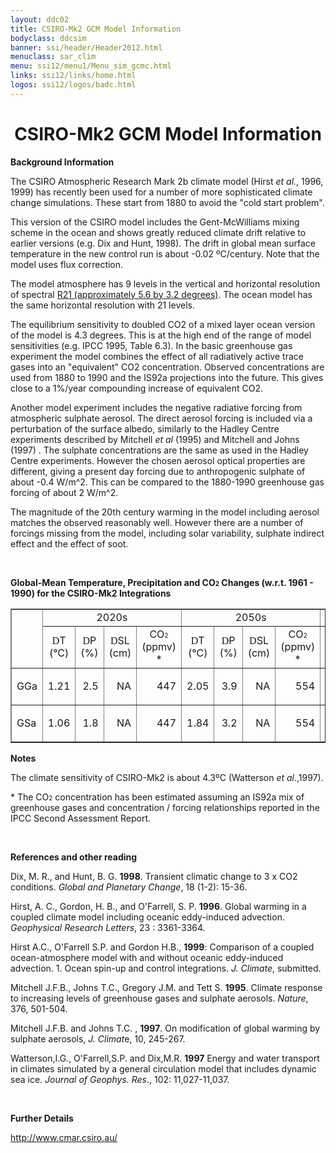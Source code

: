```yaml
---
layout: ddc02
title: CSIRO-Mk2 GCM Model Information
bodyclass: ddcsim
banner: ssi/header/Header2012.html
menuclass: sar_clim
menu: ssi12/menu1/Menu_sim_gcmc.html
links: ssi12/links/home.html
logos: ssi12/logos/badc.html
---
```

 <div id="pagetitle">
 <h1 align="center">CSIRO-Mk2 GCM Model Information </h1>
 </div>
 <!-- End of Page Title Block -->
 
 
 <!-- Insert Model Info Here -->
 <P><B>Background Information</B></P>
 
 <P>The CSIRO Atmospheric Research Mark 2b climate model (Hirst
 <I>et al.</I>, 1996, 1999) has recently been used for a number
 of more sophisticated climate change simulations. These start
 from 1880 to avoid the &quot;cold start problem&quot;.</P>
 
 <P>This version of the CSIRO model includes the Gent-McWilliams
 mixing scheme in the ocean and shows greatly reduced climate drift
 relative to earlier versions (e.g. Dix and Hunt, 1998). The drift
 in global mean surface temperature in the new control run is about
 -0.02 &ordm;C/century. Note that the model uses flux correction.</P>
 
 <P>The model atmosphere has 9 levels in the vertical and horizontal
 resolution of spectral <A HREF="csiromk2_grid.html">R21
 (approximately 5.6 by 3.2 degrees)</A>. The ocean model has the same
 horizontal resolution with 21 levels.</P>
 
 <P>The equilibrium sensitivity to doubled CO2 of a mixed layer
 ocean version of the model is 4.3 degrees. This is at the high
 end of the range of model sensitivities (e.g. IPCC 1995, Table
 6.3). In the basic greenhouse gas experiment the model combines
 the effect of all radiatively active trace gases into an &quot;equivalent&quot;
 CO2 concentration. Observed concentrations are used from 1880
 to 1990 and the IS92a projections into the future. This gives
 close to a 1%/year compounding increase of equivalent CO2.</P>
 
 <P>Another model experiment includes the negative radiative forcing
 from atmospheric sulphate aerosol. The direct aerosol forcing
 is included via a perturbation of the surface albedo, similarly
 to the Hadley Centre experiments described by Mitchell <I>et al</I>
 (1995) and Mitchell and Johns (1997) . The sulphate concentrations
 are the same as used in the Hadley Centre experiments. However
 the chosen aerosol optical properties are different, giving a
 present day forcing due to anthropogenic sulphate of about -0.4
 W/m^2. This can be compared to the 1880-1990 greenhouse gas forcing
 of about 2 W/m^2.</P>
 
 <P>The magnitude of the 20th century warming in the model including
 aerosol matches the observed reasonably well. However there are
 a number of forcings missing from the model, including solar variability,
 sulphate indirect effect and the effect of soot.</P>
 
 <p>&nbsp;</p>
 
 <P><B>Global-Mean Temperature, Precipitation and CO<FONT SIZE="-2">2</FONT> Changes
 (w.r.t. 1961 - 1990) for the CSIRO-Mk2 Integrations</B></P>
 
 <TABLE WIDTH="95%" BORDER="1" align="center" CELLPADDING="0" CELLSPACING="2">
 <TR>
 <TD ROWSPAN="2" ></TD>
 <TD COLSPAN="4" align="center">2020s</TD>
 <TD COLSPAN="4" align="center">2050s</TD>
 <TD COLSPAN="4" align="center">2080s</TD>
 </TR>
 
 <TD ALIGN="CENTER" HEIGHT="30" WIDTH="8%"><FONT FACE="Symbol">D</FONT>T<BR
 CLEAR="ALL">(&deg;C)</TD>
 <TD ALIGN="CENTER" WIDTH="8%" HEIGHT="30"><FONT FACE="Symbol">D</FONT>P<BR
 CLEAR="ALL">(%)</TD>
 <TD ALIGN="CENTER" WIDTH="8%" HEIGHT="30"><FONT FACE="Symbol">D</FONT>SL<BR
 CLEAR="ALL">(cm)</TD>
 <TD ALIGN="CENTER" WIDTH="8%" HEIGHT="30">CO<FONT SIZE="-2">2
 </FONT><BR CLEAR="ALL">(ppmv) *</TD>
 <TD ALIGN="CENTER" WIDTH="8%" HEIGHT="30"><FONT FACE="Symbol">D</FONT>T<BR
 CLEAR="ALL">(&deg;C)</TD>
 <TD ALIGN="CENTER" WIDTH="8%" HEIGHT="30"><FONT FACE="Symbol">D</FONT>P<BR
 CLEAR="ALL">(%)</TD>
 <TD ALIGN="CENTER" WIDTH="8%" HEIGHT="30"><FONT FACE="Symbol">D</FONT>SL<BR
 CLEAR="ALL">(cm)</TD>
 <TD ALIGN="CENTER" WIDTH="8%" HEIGHT="30">CO<FONT SIZE="-2">2
 </FONT><BR CLEAR="ALL">(ppmv) *</TD>
 <TD ALIGN="CENTER" WIDTH="8%" HEIGHT="30"><FONT FACE="Symbol">D</FONT>T
 <BR CLEAR="ALL">(&deg;C)</TD>
 <TD ALIGN="CENTER" WIDTH="8%" HEIGHT="30"><FONT FACE="Symbol">D</FONT>P<BR
 CLEAR="ALL">(%)</TD>
 <TD ALIGN="CENTER" WIDTH="8%" HEIGHT="30"><FONT FACE="Symbol">D</FONT>SL<BR
 CLEAR="ALL">(cm)</TD>
 <TD ALIGN="CENTER" WIDTH="8%" HEIGHT="30">CO<FONT SIZE="-2">2
 </FONT><BR CLEAR="ALL">(ppmv) *</TD>
 </TR>
 <TR>
 <TD WIDTH="8%" HEIGHT="18">GGa</TD>
 <TD WIDTH="8%" HEIGHT="18">
 <P ALIGN=RIGHT>1.21</TD>
 <TD WIDTH="8%" HEIGHT="18">
 <P ALIGN=RIGHT>2.5</TD>
 <TD WIDTH="8%" HEIGHT="18">
 <P ALIGN=RIGHT>NA</TD>
 <TD WIDTH="8%" HEIGHT="18">
 <P ALIGN=RIGHT>447</TD>
 <TD WIDTH="8%" HEIGHT="18">
 <P ALIGN=RIGHT>2.05</TD>
 <TD WIDTH="8%" HEIGHT="18">
 <P ALIGN=RIGHT>3.9</TD>
 <TD WIDTH="8%" HEIGHT="18">
 <P ALIGN=RIGHT>NA</TD>
 <TD WIDTH="8%" HEIGHT="18">
 <P ALIGN=RIGHT>554</TD>
 <TD WIDTH="8%" HEIGHT="18">
 <P ALIGN=RIGHT>3.07</TD>
 <TD WIDTH="8%" HEIGHT="18">
 <P ALIGN=RIGHT>6.1</TD>
 <TD WIDTH="8%" HEIGHT="18">
 <P ALIGN=RIGHT>NA</TD>
 <TD WIDTH="8%" HEIGHT="18">
 <P ALIGN=RIGHT>697</TD>
 </TR>
 <TR>
 <TD WIDTH="8%" HEIGHT="17">GSa</TD>
 <TD WIDTH="8%" HEIGHT="17">
 <P ALIGN=RIGHT>1.06</TD>
 <TD WIDTH="8%" HEIGHT="17">
 <P ALIGN=RIGHT>1.8</TD>
 <TD WIDTH="8%" HEIGHT="17">
 <P ALIGN=RIGHT>NA</TD>
 <TD WIDTH="8%" HEIGHT="17">
 <P ALIGN=RIGHT>447</TD>
 <TD WIDTH="8%" HEIGHT="17">
 <P ALIGN=RIGHT>1.84</TD>
 <TD WIDTH="8%" HEIGHT="17">
 <P ALIGN=RIGHT>3.2</TD>
 <TD WIDTH="8%" HEIGHT="17">
 <P ALIGN=RIGHT>NA</TD>
 <TD WIDTH="8%" HEIGHT="17">
 <P ALIGN=RIGHT>554</TD>
 <TD WIDTH="8%" HEIGHT="17">
 <P ALIGN=RIGHT>2.72</TD>
 <TD WIDTH="8%" HEIGHT="17">
 <P ALIGN=RIGHT>5.1</TD>
 <TD WIDTH="8%" HEIGHT="17">
 <P ALIGN=RIGHT>NA</TD>
 <TD WIDTH="8%" HEIGHT="17">
 <P ALIGN=RIGHT>697</TD>
 </TR>
 </TABLE>
 
 <P><B>Notes</B></P>
 <P>The climate sensitivity of CSIRO-Mk2 is about 4.3&ordm;C (Watterson<I>
 et al</I>.,1997).</P>
 <P>* The CO<FONT SIZE="-2">2</FONT> concentration has been estimated
 assuming an IS92a mix of greenhouse gases and concentration /
 forcing relationships reported in the IPCC Second Assessment Report.</P>
 
 <P>&nbsp;</P>
 
 
 <P><B>References and other reading</B></P>
 
 <P>Dix, M. R., and Hunt, B. G. <B>1998</B>. Transient climatic
 change to 3 x CO2 conditions. <I>Global and Planetary Change</I>,
 18 (1-2): 15-36.</P>
 
 <P>Hirst, A. C., Gordon, H. B., and O'Farrell, S. P. <B>1996</B>.
 Global warming in a coupled climate model including oceanic eddy-induced
 advection. <I>Geophysical Research Letters</I>, 23 : 3361-3364.</P>
 
 <P>Hirst A.C., O'Farrell S.P. and Gordon H.B., <B>1999</B>: Comparison
 of a coupled ocean-atmosphere model with and without oceanic eddy-induced
 advection. 1. Ocean spin-up and control integrations. <I>J. Climate</I>,
 submitted.</P>
 
 <P>Mitchell J.F.B., Johns T.C., Gregory J.M. and Tett S. <B>1995</B>.
 Climate response to increasing levels of greenhouse gases and
 sulphate aerosols. <I>Nature</I>, 376, 501-504.</P>
 
 <P>Mitchell J.F.B. and Johns T.C. , <B>1997</B>. On modification
 of global warming by sulphate aerosols, <I>J. Climat</I>e, 10,
 245-267.</P>
 
 <P>Watterson,I.G., O'Farrell,S.P. and Dix,M.R. <B>1997</B> Energy
 and water transport in climates simulated by a general circulation
 model that includes dynamic sea ice. <I>Journal of Geophys. Res</I>.,
 102: 11,027-11,037.</P>
 
 <P>&nbsp;</P>
 
 <P><B>Further Details</B></P>
 
 <P><A HREF="http://www.cmar.csiro.au/">http://www.cmar.csiro.au/</A>
 
 <p>&nbsp;</p>
 
 
 
 <p></p>
 
 <!-- end of center column -->
